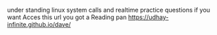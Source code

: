 under standing linux system calls and realtime practice questions
if you want Acces this url you got a Reading pan
https://udhay-infinite.github.io/dave/
